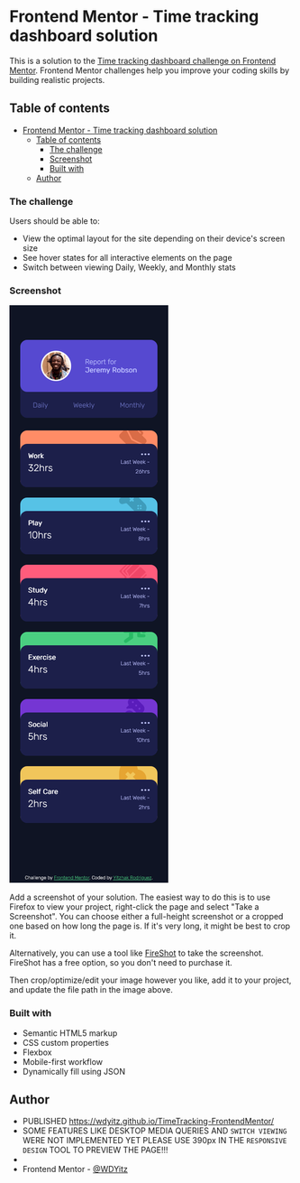 # Frontend Mentor - Time tracking dashboard solution

This is a solution to the [Time tracking dashboard challenge on Frontend Mentor](https://www.frontendmentor.io/challenges/time-tracking-dashboard-UIQ7167Jw). Frontend Mentor challenges help you improve your coding skills by building realistic projects. 

## Table of contents

- [Frontend Mentor - Time tracking dashboard solution](#frontend-mentor---time-tracking-dashboard-solution)
  - [Table of contents](#table-of-contents)
    - [The challenge](#the-challenge)
    - [Screenshot](#screenshot)
    - [Built with](#built-with)
  - [Author](#author)


### The challenge

Users should be able to:

- View the optimal layout for the site depending on their device's screen size
- See hover states for all interactive elements on the page
- Switch between viewing Daily, Weekly, and Monthly stats

### Screenshot

![](/images/Mobile-layout.png)

Add a screenshot of your solution. The easiest way to do this is to use Firefox to view your project, right-click the page and select "Take a Screenshot". You can choose either a full-height screenshot or a cropped one based on how long the page is. If it's very long, it might be best to crop it.

Alternatively, you can use a tool like [FireShot](https://getfireshot.com/) to take the screenshot. FireShot has a free option, so you don't need to purchase it. 

Then crop/optimize/edit your image however you like, add it to your project, and update the file path in the image above.



### Built with

- Semantic HTML5 markup
- CSS custom properties
- Flexbox
- Mobile-first workflow
- Dynamically fill using JSON

## Author


- PUBLISHED https://wdyitz.github.io/TimeTracking-FrontendMentor/
-  SOME FEATURES LIKE DESKTOP MEDIA QUERIES AND `SWITCH VIEWING` WERE NOT IMPLEMENTED YET PLEASE USE 390px IN THE `RESPONSIVE DESIGN` TOOL TO PREVIEW THE PAGE!!!
-  
- Frontend Mentor - [@WDYitz](https://www.frontendmentor.io/profile/WDYitz)


